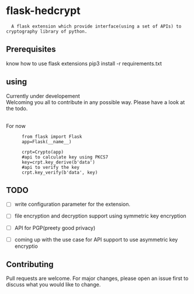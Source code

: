 # flask-hedcrypt

      
      
      A flask extension which provide interface(using a set of APIs) to cryptography library of python.  
      
      
      


**Prerequisites**
------------------

know how to use flask extensions
pip3 install -r requirements.txt



**using** 
--------  

 Currently under developement <br>
 Welcoming you all to contribute in any possible way.
 Please have a look at the todo.  
 
 <br>
 For now

 ```
       from flask import Flask
       app=Flask(__name__)

       crpt=Crypto(app)
       #api to calculate key using PKCS7
       key=crpt.key_derive(b'data')
       #api to verify the key 
       crpt.key_verify(b'data', key)
 
 ```
 
    
**TODO**
---------

- [ ] write configuration parameter for the extension.
- [ ] file encryption and decryption support using symmetric key encryption
- [ ] API for PGP(preety good privacy)
- [ ] coming up with the use case for API support to use asymmetric key encryptio


**Contributing**
----------------
Pull requests are welcome. For major changes, please open an issue first to discuss what you would like to change.


